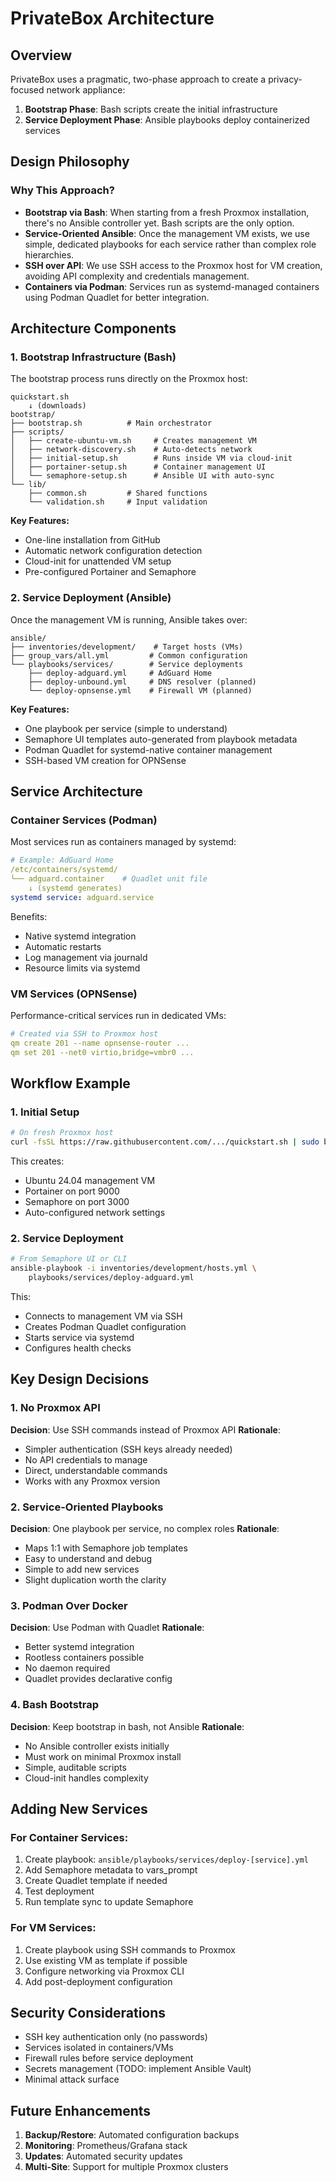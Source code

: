 # PrivateBox Architecture

## Overview

PrivateBox uses a pragmatic, two-phase approach to create a privacy-focused network appliance:

1. **Bootstrap Phase**: Bash scripts create the initial infrastructure
2. **Service Deployment Phase**: Ansible playbooks deploy containerized services

## Design Philosophy

### Why This Approach?

- **Bootstrap via Bash**: When starting from a fresh Proxmox installation, there's no Ansible controller yet. Bash scripts are the only option.
- **Service-Oriented Ansible**: Once the management VM exists, we use simple, dedicated playbooks for each service rather than complex role hierarchies.
- **SSH over API**: We use SSH access to the Proxmox host for VM creation, avoiding API complexity and credentials management.
- **Containers via Podman**: Services run as systemd-managed containers using Podman Quadlet for better integration.

## Architecture Components

### 1. Bootstrap Infrastructure (Bash)

The bootstrap process runs directly on the Proxmox host:

```
quickstart.sh
    ↓ (downloads)
bootstrap/
├── bootstrap.sh          # Main orchestrator
├── scripts/
│   ├── create-ubuntu-vm.sh     # Creates management VM
│   ├── network-discovery.sh    # Auto-detects network
│   ├── initial-setup.sh        # Runs inside VM via cloud-init
│   ├── portainer-setup.sh      # Container management UI
│   └── semaphore-setup.sh      # Ansible UI with auto-sync
└── lib/
    ├── common.sh         # Shared functions
    └── validation.sh     # Input validation
```

**Key Features:**
- One-line installation from GitHub
- Automatic network configuration detection
- Cloud-init for unattended VM setup
- Pre-configured Portainer and Semaphore

### 2. Service Deployment (Ansible)

Once the management VM is running, Ansible takes over:

```
ansible/
├── inventories/development/    # Target hosts (VMs)
├── group_vars/all.yml         # Common configuration
└── playbooks/services/        # Service deployments
    ├── deploy-adguard.yml     # AdGuard Home
    ├── deploy-unbound.yml     # DNS resolver (planned)
    └── deploy-opnsense.yml    # Firewall VM (planned)
```

**Key Features:**
- One playbook per service (simple to understand)
- Semaphore UI templates auto-generated from playbook metadata
- Podman Quadlet for systemd-native container management
- SSH-based VM creation for OPNSense

## Service Architecture

### Container Services (Podman)

Most services run as containers managed by systemd:

```yaml
# Example: AdGuard Home
/etc/containers/systemd/
└── adguard.container    # Quadlet unit file
    ↓ (systemd generates)
systemd service: adguard.service
```

Benefits:
- Native systemd integration
- Automatic restarts
- Log management via journald
- Resource limits via systemd

### VM Services (OPNSense)

Performance-critical services run in dedicated VMs:

```yaml
# Created via SSH to Proxmox host
qm create 201 --name opnsense-router ...
qm set 201 --net0 virtio,bridge=vmbr0 ...
```

## Workflow Example

### 1. Initial Setup

```bash
# On fresh Proxmox host
curl -fsSL https://raw.githubusercontent.com/.../quickstart.sh | sudo bash
```

This creates:
- Ubuntu 24.04 management VM
- Portainer on port 9000
- Semaphore on port 3000
- Auto-configured network settings

### 2. Service Deployment

```bash
# From Semaphore UI or CLI
ansible-playbook -i inventories/development/hosts.yml \
    playbooks/services/deploy-adguard.yml
```

This:
- Connects to management VM via SSH
- Creates Podman Quadlet configuration
- Starts service via systemd
- Configures health checks

## Key Design Decisions

### 1. No Proxmox API

**Decision**: Use SSH commands instead of Proxmox API
**Rationale**: 
- Simpler authentication (SSH keys already needed)
- No API credentials to manage
- Direct, understandable commands
- Works with any Proxmox version

### 2. Service-Oriented Playbooks

**Decision**: One playbook per service, no complex roles
**Rationale**:
- Maps 1:1 with Semaphore job templates
- Easy to understand and debug
- Simple to add new services
- Slight duplication worth the clarity

### 3. Podman Over Docker

**Decision**: Use Podman with Quadlet
**Rationale**:
- Better systemd integration
- Rootless containers possible
- No daemon required
- Quadlet provides declarative config

### 4. Bash Bootstrap

**Decision**: Keep bootstrap in bash, not Ansible
**Rationale**:
- No Ansible controller exists initially
- Must work on minimal Proxmox install
- Simple, auditable scripts
- Cloud-init handles complexity

## Adding New Services

### For Container Services:

1. Create playbook: `ansible/playbooks/services/deploy-[service].yml`
2. Add Semaphore metadata to vars_prompt
3. Create Quadlet template if needed
4. Test deployment
5. Run template sync to update Semaphore

### For VM Services:

1. Create playbook using SSH commands to Proxmox
2. Use existing VM as template if possible
3. Configure networking via Proxmox CLI
4. Add post-deployment configuration

## Security Considerations

- SSH key authentication only (no passwords)
- Services isolated in containers/VMs  
- Firewall rules before service deployment
- Secrets management (TODO: implement Ansible Vault)
- Minimal attack surface

## Future Enhancements

1. **Backup/Restore**: Automated configuration backups
2. **Monitoring**: Prometheus/Grafana stack
3. **Updates**: Automated security updates
4. **Multi-Site**: Support for multiple Proxmox clusters
